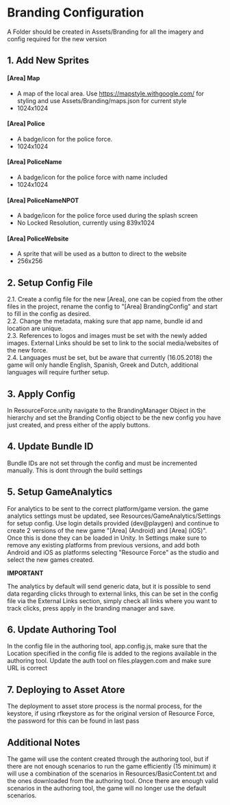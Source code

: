 # Branding Configuration
A Folder should be created in Assets/Branding for all the imagery and config required for the new version

## 1. Add New Sprites

#### [Area] Map
- A map of the local area. Use https://mapstyle.withgoogle.com/ for styling and use Assets/Branding/maps.json for current style
- 1024x1024

#### [Area] Police
- A badge/icon for the police force. 
- 1024x1024

#### [Area] PoliceName
- A badge/icon for the police force with name included
- 1024x1024

#### [Area] PoliceNameNPOT
- A badge/icon for the police force used during the splash screen
- No Locked Resolution, currently using 839x1024

#### [Area] PoliceWebsite
- A sprite that will be used as a button to direct to the website
- 256x256

## 2. Setup Config File
2.1. Create a config file for the new [Area], one can be copied from the other files in the project, rename the config to "[Area] BrandingConfig" and start to fill in the config as desired.  
2.2. Change the metadata, making sure that app name, bundle id and location are unique.   
2.3. References to logos and images must be set with the newly added images. External Links should be set to link to the social media/websites of the new force.   
2.4. Languages must be set, but be aware that currently (16.05.2018) the game will only handle English, Spanish, Greek and Dutch, additional languages will require further setup. 

## 3. Apply Config
In ResourceForce.unity navigate to the BrandingManager Object in the hierarchy and set the Branding Config object to be the new config you have just created, and press either of the apply buttons.

## 4. Update Bundle ID
Bundle IDs are not set through the config and must be incremented manually. 
This is dont through the build settings

## 5. Setup GameAnalytics
For analytics to be sent to the correct platform/game version. the game analytics settings must be updated, see Resources/GameAnalytics/Settings for setup config.
Use login details provided (dev@playgen) and continue to create 2 versions of the new game "[Area] (Android) and [Area] (iOS)". Once this is done they can be loaded in Unity.
In Settings make sure to remove any existing platforms from previous versions, and add both Android and iOS as platforms selecting "Resource Force" as the studio and select the new games created.

**IMPORTANT**

The analytics by default will send generic data, but it is possible to send data regarding clicks through to external links, this can be set in the config file via the External Links section,
simply check all links where you want to track clicks, press apply in the branding manager and save.

## 6. Update Authoring Tool
In the config file in the authoring tool, app.config.js, make sure that the Location specified in the config file is added to the regions available in the authoring tool.
Update the auth tool on files.playgen.com and make sure URL is correct

## 7. Deploying to Asset Atore
The deployment to asset store process is the normal process, for the keystore, if using rfkeystore as for the original version of Resource Force, the password for this can be found in last pass

## Additional Notes
The game will use the content created through the authoring tool, but if there are not enough scenarios to run the game efficiently (15 minimum) it will use a combination of the scenarios in 
Resources/BasicContent.txt and the ones downloaded from the authoring tool.
Once there are enough valid scenarios in the authoring tool, the game will no longer use the default scenarios.